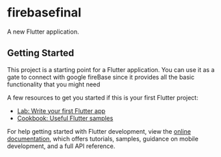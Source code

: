 # firebasefinal

A new Flutter application.

## Getting Started

This project is a starting point for a Flutter application.
You can use it as a gate to connect with google fireBase since it provides all the basic functionality that you might need 

A few resources to get you started if this is your first Flutter project:

- [Lab: Write your first Flutter app](https://docs.flutter.dev/get-started/codelab)
- [Cookbook: Useful Flutter samples](https://docs.flutter.dev/cookbook)

For help getting started with Flutter development, view the
[online documentation](https://docs.flutter.dev/), which offers tutorials,
samples, guidance on mobile development, and a full API reference.
